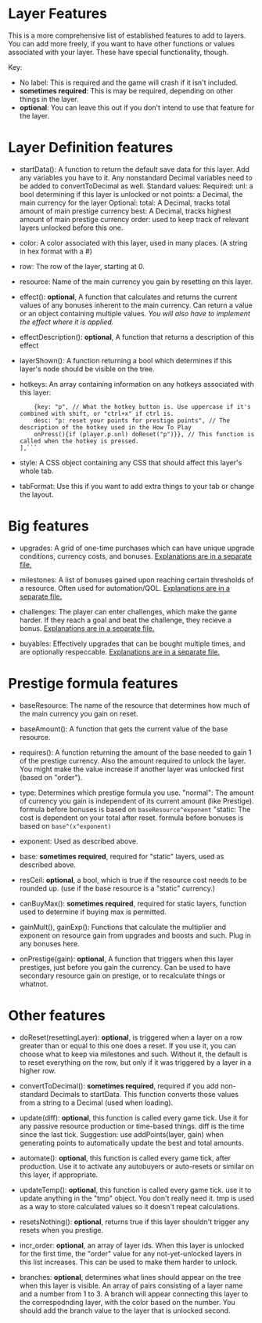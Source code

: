 # Layer Features

This is a more comprehensive list of established features to add to layers.
You can add more freely, if you want to have other functions or values associated with your layer. These have special functionality, though.

Key:    
- No label: This is required and the game will crash if it isn't included.
- **sometimes required**: This is may be required, depending on other things in the layer.
- **optional**: You can leave this out if you don't intend to use that feature for the layer.

# Layer Definition features

- startData(): A function to return the default save data for this layer. Add any variables you have to it.
             Any nonstandard Decimal variables need to be added to convertToDecimal as well.
    Standard values:
        Required:
            unl: a bool determining if this layer is unlocked or not
            points: a Decimal, the main currency for the layer
        Optional:
            total: A Decimal, tracks total amount of main prestige currency
            best: A Decimal, tracks highest amount of main prestige currency
            order: used to keep track of relevant layers unlocked before this one.

- color: A color associated with this layer, used in many places. (A string in hex format with a #)

- row: The row of the layer, starting at 0.

- resource: Name of the main currency you gain by resetting on this layer.

- effect(): **optional**, A function that calculates and returns the current values of any bonuses
    inherent to the main currency.
    Can return a value or an object containing multiple values.
    *You will also have to implement the effect where it is applied.*

- effectDescription(): **optional**, A function that returns a description of this effect

- layerShown(): A function returning a bool which determines if this layer's node should be visible on the tree.

- hotkeys: An array containing information on any hotkeys associated with this layer:
    ```hotkeys: [
        {key: "p", // What the hotkey button is. Use uppercase if it's combined with shift, or "ctrl+x" if ctrl is.
        desc: "p: reset your points for prestige points", // The description of the hotkey used in the How To Play
        onPress(){if (player.p.unl) doReset("p")}}, // This function is called when the hotkey is pressed.
    ],```

- style: A CSS object containing any CSS that should affect this layer's whole tab.

- tabFormat: Use this if you want to add extra things to your tab or change the layout.


# Big features

- upgrades: A grid of one-time purchases which can have unique upgrade conditions, currency costs, and bonuses.
    [Explanations are in a separate file.](upgrades.md)

- milestones: A list of bonuses gained upon reaching certain thresholds of a resource. Often used for automation/QOL.
    [Explanations are in a separate file.](milestones.md)

- challenges: The player can enter challenges, which make the game harder. If they reach a goal and beat the challenge,
              they recieve a bonus.
    [Explanations are in a separate file.](challenges.md)

- buyables: Effectively upgrades that can be bought multiple times, and are optionally respeccable.
    [Explanations are in a separate file.](buyables.md)


# Prestige formula features

- baseResource: The name of the resource that determines how much of the main currency you gain on reset.

- baseAmount(): A function that gets the current value of the base resource.

- requires(): A function returning the amount of the base needed to gain 1 of the prestige currency.
            Also the amount required to unlock the layer.
            You might make the value increase if another layer was unlocked first (based on "order").

- type: Determines which prestige formula you use.
    "normal": The amount of currency you gain is independent of its current amount (like Prestige).
        formula before bonuses is based on `baseResource^exponent`
    "static: The cost is dependent on your total after reset. 
        formula before bonuses is based on `base^(x^exponent)`

- exponent: Used as described above.

- base: **sometimes required**, required for "static" layers, used as described above.

- resCeil: **optional**, a bool, which is true if the resource cost needs to be rounded up.
            (use if the base resource is a "static" currency.)

- canBuyMax(): **sometimes required**, required for static layers, function used to determine if buying max is permitted.

- gainMult(), gainExp(): Functions that calculate the multiplier and exponent on resource gain from upgrades
                         and boosts and such. Plug in any bonuses here.

- onPrestige(gain): **optional**, A function that triggers when this layer prestiges, just before you gain the currency. 
                    Can be used to have secondary resource gain on prestige, or to recalculate things or whatnot.


# Other features

- doReset(resettingLayer): **optional**, is triggered when a layer on a row greater than or equal to this one does a reset.
                           If you use it, you can choose what to keep via milestones and such.
                           Without it, the default is to reset everything on the row, but only 
                           if it was triggered by a layer in a higher row.

- convertToDecimal(): **sometimes required**, required if you add non-standard Decimals to startData. 
                        This function converts those values from a string to a Decimal (used when loading).

- update(diff): **optional**, this function is called every game tick. Use it for any passive resource production or
                time-based things. diff is the time since the last tick.
                Suggestion: use addPoints(layer, gain) when generating points to automatically
                update the best and total amounts.

- automate(): **optional**, this function is called every game tick, after production. Use it to activate any
               autobuyers or auto-resets or similar on this layer, if appropriate. 

- updateTemp(): **optional**, this function is called every game tick. use it to update anything in the "tmp" object. 
                You don't really need it. tmp is used as a way to store calculated values so it doesn't repeat
                calculations.

- resetsNothing(): **optional**, returns true if this layer shouldn't trigger any resets when you prestige.

- incr_order: **optional**, an array of layer ids. When this layer is unlocked for the first time, the "order" value
              for any not-yet-unlocked layers in this list increases. This can be used to make them harder to unlock.

- branches: **optional**, determines what lines should appear on the tree when this layer is visible.
            An array of pairs consisting of a layer name and a number from 1 to 3.
            A branch will appear connecting this layer to the correspodnding layer, with the color based on the number.
            You should add the branch value to the layer that is unlocked second.

